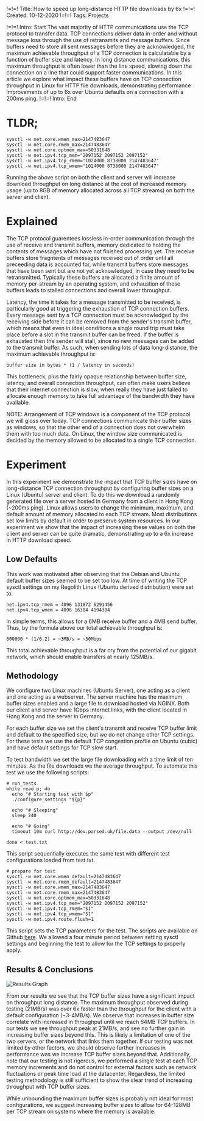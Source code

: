 !=!=! Title: How to speed up long-distance HTTP file downloads by 6x
!=!=! Created: 10-12-2020
!=!=! Tags: Projects 

!=!=! Intro: Start
The vast majority of HTTP communications use the TCP protocol to transfer data. TCP connections deliver data in-order and without message loss through the use of retransmits and message buffers. Since buffers need to store all sent messages before they are acknowledged, the maximum achievable throughput of a TCP connection is calculatable by a function of buffer size and latency. In long distance communications, this maximum throughput is often lower than the line speed, slowing down the connection on a line that could support faster communications. In this article we explore what impact these buffers have on TCP connection throughput in Linux for HTTP file downloads, demonstrating performance improvements of up to 6x over Ubuntu defaults on a connection with a 200ms ping.
!=!=! Intro: End

# TLDR; 

```
sysctl -w net.core.wmem_max=2147483647
sysctl -w net.core.rmem_max=2147483647
sysctl -w net.core.optmem_max=50331648
sysctl -w net.ipv4.tcp_mem="2097152 2097152 2097152"
sysctl -w net.ipv4.tcp_rmem="1024000 8738000 2147483647"
sysctl -w net.ipv4.tcp_wmem="1024000 8738000 2147483647"
```
Running the above script on both the client and server will increase download throughput on long distance at the cost of increased memory usage (up to 8GB of memory allocated across all TCP streams) on both the server and client.

# Explained

The TCP protocol guarentees lossless in-order communication through the use of receive and transmit buffers, memory dedicated to holding the contents of messages which have not finished processing yet. The receive buffers store fragments of messages received out of order until all preceeding data is accounted for, while transmit buffers store messages that have been sent but are not yet acknowledged, in case they need to be retransmitted. Typically these buffers are allocated a finite amount of memory per-stream by an operating system, and exhaustion of these buffers leads to stalled connections and overall lower throughput.

Latency, the time it takes for a message transmitted to be received, is particularly good at triggering the exhaustion of TCP connection buffers. Every message sent by a TCP connection must be acknowledged by the receiving side before it can be removed from the sender's transmit buffer, which means that even in ideal conditions a single round trip must take place before a slot in the transmit buffer can be freed. If the buffer is exhausted then the sender will stall, since no new messages can be added to the transmit buffer. As such, when sending lots of data long-distance, the maximum achievable throughput is:
```
buffer size in bytes * (1 / latency in seconds)
```
This bottleneck, plus the fairly opaque relationship between buffer size, latency, and overall connection throughput, can often make users believe that their internet connection is slow, when really they have just failed to allocate enough memory to take full advantage of the bandwidth they have available.

NOTE: Arrangement of TCP windows is a component of the TCP protocol we will gloss over today. TCP connections communicate their buffer sizes as windows, so that the other end of a connection does not overwhelm them with too much data. On Linux, the window size communicated is decided by the memory allowed to be allocated to a single TCP connection.

# Experiment

In this experiment we demonstrate the impact that TCP buffer sizes have on long-distance TCP connection throughput by configuring buffer sizes on a Linux (Ubuntu) server and client. To do this we download a randomly generated file over a server hosted in Germany from a client in Hong Kong (~200ms ping). Linux allows users to change the minimum, maximum, and default amount of memory allocated to each TCP stream. Most distributions set low limits by default in order to preserve system resources. In our experiment we show that the impact of increasing these values on both the client and server can be quite dramatic, demonstrating up to a 6x increase in HTTP download speed.

## Low Defaults

This work was motivated after observing that the Debian and Ubuntu default buffer sizes seemed to be set too low. At time of writing the TCP sysctl settings on my Regolith Linux (Ubuntu derived distribution) were set to:
```
net.ipv4.tcp_rmem = 4096 131072 6291456
net.ipv4.tcp_wmem = 4096 16384 4194304
```
In simple terms, this allows for a 6MB receive buffer and a 4MB send buffer. Thus, by the formula above our total achievable throughput is:
```
600000 * (1/0.2) = ~3MB/s = ~50Mbps
```
This total achievable throughput is a far cry from the potential of our gigabit network, which should enable transfers at nearly 125MB/s.

## Methodology

We configure two Linux machines (Ubuntu Server), one acting as a client and one acting as a webserver. The server machine has the maximum buffer sizes enabled and a large file to download hosted via NGINX. Both our client and server have 1Gbps internet links, with the client located in Hong Kong and the server in Germany.

For each buffer size we set the client's transmit and receive TCP buffer limit and default to the specified size, but we do not change other TCP settings. For these tests we use the default TCP congestion profile on Ubuntu (cubic) and have default settings for TCP slow start.

To test bandwidth we set the large file downloading with a time limit of ten minutes. As the file downloads we the average throughput. To automate this test we use the following scripts:
```
# run_tests
while read p; do
  echo "# Starting test with $p"
  ./configure_settings "${p}"

  echo "# Sleeping"
  sleep 240

  echo "# Going"
  timeout 10m curl http://dev.parsed.uk/file.data --output /dev/null

done < test.txt 
```
This script sequentially executes the same test with different test configurations loaded from test.txt.

```
# prepare for test
sysctl -w net.core.wmem_default=2147483647
sysctl -w net.core.rmem_default=2147483647
sysctl -w net.core.wmem_max=2147483647
sysctl -w net.core.rmem_max=2147483647
sysctl -w net.core.optmem_max=50331648
sysctl -w net.ipv4.tcp_mem="2097152 2097152 2097152"
sysctl -w net.ipv4.tcp_rmem="$1"
sysctl -w net.ipv4.tcp_wmem="$1"
sysctl -w net.ipv4.route.flush=1
```
This script sets the TCP parameters for the test. The scripts are available on Github [here](https://github.com/jawline/tcp-test-configuration). We allowed a four minute period between setting sysctl settings and beginning the test to allow for the TCP settings to properly apply.

## Results & Conclusions

![Results Graph](${{{img:tcp_graph.png:original}}})

From our results we see that the TCP buffer sizes have a significant impact on throughput long distance. The maximum throughput observed during testing (21MB/s) was over 6x faster than the throughput for the client with a default configuration (~3-4MB/s). We observe that increases in buffer size correlate with increased in throughput until we reach 64MB TCP buffers. In our tests we see throughput peak at 21MB/s, and see no further gain in increasing buffer sizes beyond this. This is likely a limitation of one of the two servers, or the network that links them together. If our testing was not limited by other factors, we should observe further increases in performance was we increase TCP buffer sizes beyond that. Additionally, note that our testing is not rigerous, we performed a single test at each TCP memory increments and do not control for external factors such as network fluctuations or peak time load at the datacenter. Regardless, the limited testing methodology is still sufficient to show the clear trend of increasing throughput with TCP buffer sizes.

While unbounding the maximum buffer sizes is probably not ideal for most configurations, we suggest increasing buffer sizes to allow for 64-128MB per TCP stream on systems where the memory is available. 

